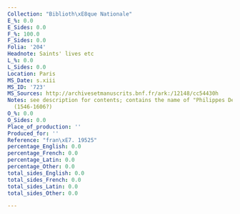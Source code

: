 ```yaml
---
Collection: "Biblioth\xE8que Nationale"
E_%: 0.0
E_Sides: 0.0
F_%: 100.0
F_Sides: 0.0
Folia: '204'
Headnote: Saints' lives etc
L_%: 0.0
L_Sides: 0.0
Location: Paris
MS_Date: s.xiii
MS_ID: '723'
MS_Sources: http://archivesetmanuscrits.bnf.fr/ark:/12148/cc54430h
Notes: see description for contents; contains the name of "Philippes Desportes" (f.1)
  (1546-1606?)
O_%: 0.0
O_Sides: 0.0
Place_of_production: ''
Produced_for: ''
Reference: "fran\xE7. 19525"
percentage_English: 0.0
percentage_French: 0.0
percentage_Latin: 0.0
percentage_Other: 0.0
total_sides_English: 0.0
total_sides_French: 0.0
total_sides_Latin: 0.0
total_sides_Other: 0.0

---
```

